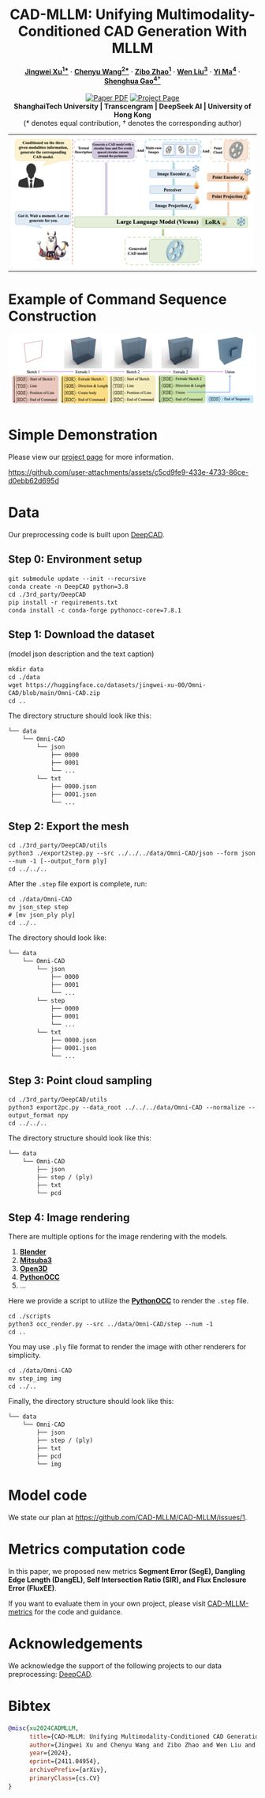 <p align="center">

<h1 align="center">CAD-MLLM: Unifying Multimodality-Conditioned CAD Generation With MLLM</h1>
  <p align="center">
    <a href="https://davidxu-jj.github.io/"><strong>Jingwei Xu<sup>1*</sup></strong></a>
    ·
    <a href="https://github.com/jeremiah-wang"><strong>Chenyu Wang<sup>2*</sup></strong></a>
    ·
    <a href="https://maikouuu.github.io/"><strong>Zibo Zhao<sup>1</sup></strong></a>
    ·
    <a href="https://scholar.google.com/citations?user=A6K6bkoAAAAJ&hl=en"><strong>Wen Liu<sup>3</sup></strong></a>
    ·
    <a href="https://scholar.google.com/citations?user=XqLiBQMAAAAJ&hl=en"><strong>Yi Ma<sup>4</sup></strong></a>
    ·
    <a href="https://scholar.google.com.sg/citations?user=fe-1v0MAAAAJ&hl=en"><strong>Shenghua Gao<sup>4†</sup></strong></a>
    <br>
    <br>
    <a href="https://arxiv.org/abs/2411.04954"><img src='https://img.shields.io/badge/arXiv-CADMLLM-red' alt='Paper PDF'></a>
    <a href="https://cad-mllm.github.io/"><img src='https://img.shields.io/badge/Project_Page-CADMLLM-green' alt='Project Page'></a>
    <br>
    <b>ShanghaiTech University | Transcengram | DeepSeek AI | University of Hong Kong</b>
    <br>
    (* denotes equal contribution, † denotes the corresponding author)
    </p>

<table align="center">
    <tr>
    <td>
      <img src="assets/pipeline.png">
    </td>
    </tr>
  </table>
</p>

# Example of Command Sequence Construction

![](./assets/command_sequence.png)

# Simple Demonstration

Please view our [project page](https://cad-mllm.github.io/) for more information.

https://github.com/user-attachments/assets/c5cd9fe9-433e-4733-86ce-d0ebb62d695d

# Data

Our preprocessing code is built upon [DeepCAD](https://github.com/ChrisWu1997/DeepCAD).

## Step 0: Environment setup

```
git submodule update --init --recursive
conda create -n DeepCAD python=3.8
cd ./3rd_party/DeepCAD
pip install -r requirements.txt
conda install -c conda-forge pythonocc-core=7.8.1
```

## Step 1: Download the dataset

(model json description and the text caption)

```
mkdir data
cd ./data
wget https://huggingface.co/datasets/jingwei-xu-00/Omni-CAD/blob/main/Omni-CAD.zip
cd ..
```

The directory structure should look like this:

```
└── data
    └── Omni-CAD
        └── json
            ├── 0000
            ├── 0001
            └── ...
        └── txt
            ├── 0000.json
            ├── 0001.json
            └── ...
```

## Step 2: Export the mesh

```
cd ./3rd_party/DeepCAD/utils 
python3 ./export2step.py --src ../../../data/Omni-CAD/json --form json --num -1 [--output_form ply]
cd ../../..
```

After the `.step` file export is complete, run:

```
cd ./data/Omni-CAD
mv json_step step
# [mv json_ply ply]
cd ../..
```

The directory should look like:

```
└── data
    └── Omni-CAD
        └── json
            ├── 0000
            ├── 0001
            └── ...
        └── step
            ├── 0000
            ├── 0001
            └── ...
        └── txt
            ├── 0000.json
            ├── 0001.json
            └── ...
```

## Step 3: Point cloud sampling

```
cd ./3rd_party/DeepCAD/utils
python3 export2pc.py --data_root ../../../data/Omni-CAD --normalize --output_format npy 
cd ../../..
```

The directory structure should look like this:

```
└── data
    └── Omni-CAD
        ├── json
        ├── step / (ply)
        ├── txt
        └── pcd
```

## Step 4: Image rendering

There are multiple options for the image rendering with the models.

1. [**Blender**](https://www.blender.org/)
2. [**Mitsuba3**](https://www.mitsuba-renderer.org/)
3. [**Open3D**](http://www.open3d.org/)
4. [**PythonOCC**](https://github.com/tpaviot/pythonocc-core)
5. ...

Here we provide a script to utilize the [**PythonOCC**](https://github.com/tpaviot/pythonocc-core) to render the `.step` file.

```
cd ./scripts
python3 occ_render.py --src ../data/Omni-CAD/step --num -1
cd ..
```

You may use `.ply` file format to render the image with other renderers for simplicity.

```
cd ./data/Omni-CAD
mv step_img img
cd ../..
```

Finally, the directory structure should look like this:

```
└── data
    └── Omni-CAD
        ├── json
        ├── step / (ply)
        ├── txt
        ├── pcd
        └── img
```

# Model code

We state our plan at https://github.com/CAD-MLLM/CAD-MLLM/issues/1.

# Metrics computation code

In this paper, we proposed new metrics **Segment Error (SegE), Dangling Edge Length (DangEL), Self Intersection Ratio (SIR), and Flux Enclosure Error (FluxEE)**.

If you want to evaluate them in your own project, please visit [CAD-MLLM-metrics](https://github.com/DavidXu-JJ/CAD-MLLM-metrics) for the code and guidance.

# Acknowledgements

We acknowledge the support of the following projects to our data preprocessing: [DeepCAD](https://github.com/ChrisWu1997/DeepCAD).

# Bibtex

```bibtex
@misc{xu2024CADMLLM,
      title={CAD-MLLM: Unifying Multimodality-Conditioned CAD Generation With MLLM}, 
      author={Jingwei Xu and Chenyu Wang and Zibo Zhao and Wen Liu and Yi Ma and Shenghua Gao},
      year={2024},
      eprint={2411.04954},
      archivePrefix={arXiv},
      primaryClass={cs.CV}
}
```
